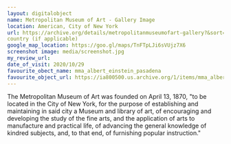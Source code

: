 ```yaml
---
layout: digitalobject
name: Metropolitan Museum of Art - Gallery Image
location: American, City of New York
url: https://archive.org/details/metropolitanmuseumofart-gallery?&sort=-downloads&and[]=subject%3A%22Metropolitan+Museum+of+Art%22
country (if applicable)
google_map_location: https://goo.gl/maps/TnFTpLJi6sVUjz7X6
screenshot image: media/screenshot.jpg
my_review_url: 
date_of_visit: 2020/10/29
favourite_obect_name: mma_albert_einstein_pasadena
favourite_object_url: https://ia800500.us.archive.org/1/items/mma_albert_einstein_pasadena_270713/270713.jpg
---
```

The Metropolitan Museum of Art was founded on April 13, 1870, "to be located in the City of New York, for the purpose of establishing and maintaining in said city a Museum and library of art, of encouraging and developing the study of the fine arts, and the application of arts to manufacture and practical life, of advancing the general knowledge of kindred subjects, and, to that end, of furnishing popular instruction."